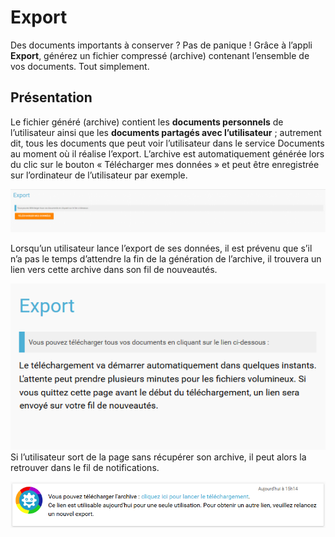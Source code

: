 # Export

Des documents importants à conserver ? Pas de panique ! Grâce à l’appli **Export**, générez un fichier compressé \(archive\) contenant l’ensemble de vos documents. Tout simplement.

## Présentation

Le fichier généré \(archive\) contient les **documents personnels** de l’utilisateur ainsi que les **documents partagés avec l’utilisateur** ; autrement dit, tous les documents que peut voir l’utilisateur dans le service Documents au moment où il réalise l’export. L’archive est automatiquement générée lors du clic sur le bouton « Télécharger mes données » et peut être enregistrée sur l’ordinateur de l’utilisateur par exemple.

![](.gitbook/assets/export-1024x140%20%283%29.png)

Lorsqu’un utilisateur lance l’export de ses données, il est prévenu que s’il n’a pas le temps d’attendre la fin de la génération de l’archive, il trouvera un lien vers cette archive dans son fil de nouveautés.

![](.gitbook/assets/export_avertissement%20%283%29.png)  
Si l’utilisateur sort de la page sans récupérer son archive, il peut alors la retrouver dans le fil de notifications.

![](.gitbook/assets/export_notif%20%282%29.png)

